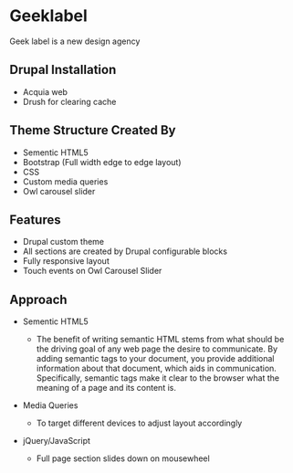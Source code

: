 # Geeklabel
Geek label is a new design agency

## Drupal Installation
- Acquia web
- Drush for clearing cache

## Theme Structure Created By
- Sementic HTML5
- Bootstrap (Full width edge to edge layout)
- CSS
- Custom media queries
- Owl carousel slider

## Features
- Drupal custom theme
- All sections are created by Drupal configurable blocks
- Fully responsive layout
- Touch events on Owl Carousel Slider

## Approach
- Sementic HTML5
  - The benefit of writing semantic HTML stems from what should be the driving goal of any web page the desire to communicate. By adding semantic tags to your document, you provide additional information about that document, which aids in communication. Specifically, semantic tags make it clear to the browser what the meaning of a page and its content is.

- Media Queries
  - To target different devices to adjust layout accordingly

- jQuery/JavaScript
  - Full page section slides down on mousewheel
